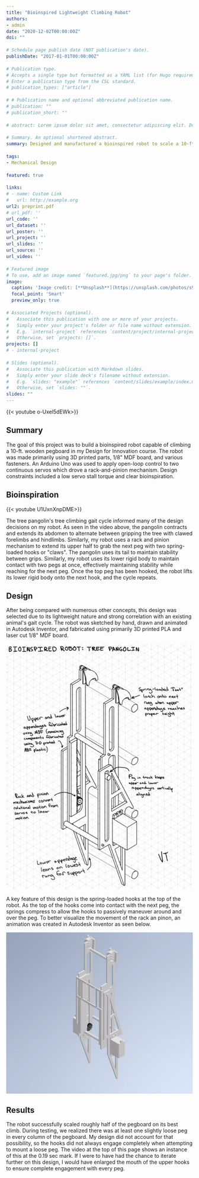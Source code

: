 ```yaml
---
title: "Bioinspired Lightweight Climbing Robot"
authors:
- admin
date: "2020-12-02T00:00:00Z"
doi: ""

# Schedule page publish date (NOT publication's date).
publishDate: "2017-01-01T00:00:00Z"

# Publication type.
# Accepts a single type but formatted as a YAML list (for Hugo requirements).
# Enter a publication type from the CSL standard.
# publication_types: ["article"]

# # Publication name and optional abbreviated publication name.
# publication: ""
# publication_short: ""

# abstract: Lorem ipsum dolor sit amet, consectetur adipiscing elit. Duis posuere tellus ac convallis placerat. Proin tincidunt magna sed ex sollicitudin condimentum. Sed ac faucibus dolor, scelerisque sollicitudin nisi. Cras purus urna, suscipit quis sapien eu, pulvinar tempor diam. Quisque risus orci, mollis id ante sit amet, gravida egestas nisl. Sed ac tempus magna. Proin in dui enim. Donec condimentum, sem id dapibus fringilla, tellus enim condimentum arcu, nec volutpat est felis vel metus. Vestibulum sit amet erat at nulla eleifend gravida.

# Summary. An optional shortened abstract.
summary: Designed and manufactured a bioinspired robot to scale a 10-ft. wooden pegboard.

tags:
- Mechanical Design

featured: true

links:
# - name: Custom Link
#   url: http://example.org
url2: preprint.pdf
# url_pdf: ''
url_code: ''
url_dataset: ''
url_poster: ''
url_project: ''
url_slides: ''
url_source: ''
url_video: ''

# Featured image
# To use, add an image named `featured.jpg/png` to your page's folder. 
image:
  caption: 'Image credit: [**Unsplash**](https://unsplash.com/photos/s9CC2SKySJM)'
  focal_point: 'Smart'
  preview_only: true

# Associated Projects (optional).
#   Associate this publication with one or more of your projects.
#   Simply enter your project's folder or file name without extension.
#   E.g. `internal-project` references `content/project/internal-project/index.md`.
#   Otherwise, set `projects: []`.
projects: []
# - internal-project

# Slides (optional).
#   Associate this publication with Markdown slides.
#   Simply enter your slide deck's filename without extension.
#   E.g. `slides: "example"` references `content/slides/example/index.md`.
#   Otherwise, set `slides: ""`.
slides: ""
---
```


<!-- This work is driven by the results in my [previous paper](/publication/conference-paper/) on LLMs.

{{% callout note %}}
Create your slides in Markdown - click the *Slides* button to check out the example.
{{% /callout %}}

Add the publication's **full text** or **supplementary notes** here. You can use rich formatting such as including [code, math, and images](https://docs.hugoblox.com/content/writing-markdown-latex/). -->

{{< youtube o-Uxel5dEWk>}}

## Summary

The goal of this project was to build a bioinspired robot capable of climbing a 10-ft. wooden pegboard in my Design for Innovation course. The robot was made primarily using 3D printed parts, 1/8" MDF board, and various fasteners. An Arduino Uno was used to apply open-loop control to two continuous servos which drove a rack-and-pinion mechanism. Design constraints included a low servo stall torque and clear bioinspiration.

## Bioinspiration

{{< youtube U1UxnXnpDME>}}

The tree pangolin's tree climbing gait cycle informed many of the design decisions on my robot. As seen in the video above, the pangolin contracts and extends its abdomen to alternate between gripping the tree with clawed forelimbs and hindlimbs. Similarly, my robot uses a rack and pinion mechanism to extend its upper half to grab the next peg with two spring-loaded hooks or "claws". The pangolin uses its tail to maintain stability between grips. Similarly, my robot uses its lower rigid body to maintain contact with two pegs at once, effectively maintaining stability while reaching for the next peg. Once the top peg has been hooked, the robot lifts its lower rigid body onto the next hook, and the cycle repeats.

## Design

After being compared with numerous other concepts, this design was selected due to its lightweight nature and strong correlation with an existing animal's gait cycle. The robot was sketched by hand, drawn and animated in Autodesk Inventor, and fabricated using primarily 3D printed PLA and laser cut 1/8" MDF board.

<div style="text-align: center;">
    <img src="redfoo_drawing.jpg" alt="A sketch of the robot">
</div>

A key feature of this design is the spring-loaded hooks at the top of the robot. As the top of the hooks come into contact with the next peg, the springs compress to allow the hooks to passively maneuver around and over the peg. To better visualize the movement of the rack an pinon, an animation was created in Autodesk Inventor as seen below.

<div style="text-align: center;">
    <img src="red_foo_animation.gif" alt="An animation of the robot">
</div>

## Results

The robot successfully scaled roughly half of the pegboard on its best climb. During testing, we realized there was at least one slightly loose peg in every column of the pegboard. My design did not account for that possibility, so the hooks did not always engage completely when attempting to mount a loose peg. The video at the top of this page shows an instance of this at the 0.19 sec mark. If I were to have had the chance to iterate further on this design, I would have enlarged the mouth of the upper hooks to ensure complete engagement with every peg.
